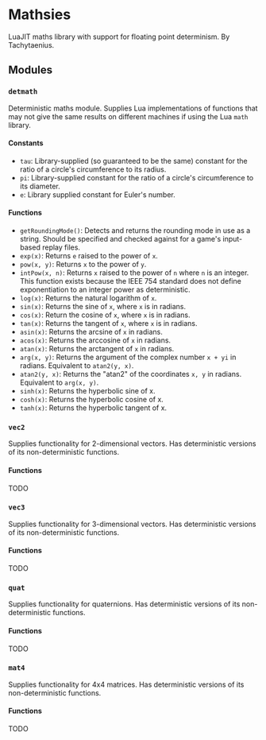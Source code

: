 # Mathsies

LuaJIT maths library with support for floating point determinism.
By Tachytaenius.

## Modules

### `detmath`

Deterministic maths module.
Supplies Lua implementations of functions that may not give the same results on different machines if using the Lua `math` library.

#### Constants

- `tau`: Library-supplied (so guaranteed to be the same) constant for the ratio of a circle's circumference to its radius.
- `pi`: Library-supplied constant for the ratio of a circle's circumference to its diameter.
- `e`: Library supplied constant for Euler's number.

#### Functions

- `getRoundingMode()`: Detects and returns the rounding mode in use as a string.
	Should be specified and checked against for a game's input-based replay files.
- `exp(x)`: Returns `e` raised to the power of `x`.
- `pow(x, y)`: Returns `x` to the power of `y`.
- `intPow(x, n)`: Returns `x` raised to the power of `n` where `n` is an integer.
	This function exists because the IEEE 754 standard does not define exponentiation to an integer power as deterministic.
- `log(x)`: Returns the natural logarithm of `x`.
- `sin(x)`: Returns the sine of `x`, where `x` is in radians.
- `cos(x)`: Return the cosine of `x`, where `x` is in radians.
- `tan(x)`: Returns the tangent of `x`, where `x` is in radians.
- `asin(x)`: Returns the arcsine of `x` in radians.
- `acos(x)`: Returns the arccosine of `x` in radians.
- `atan(x)`: Returns the arctangent of `x` in radians.
- `arg(x, y)`: Returns the argument of the complex number `x + yi` in radians.
	Equivalent to `atan2(y, x)`.
- `atan2(y, x)`: Returns the "atan2" of the coordinates `x, y` in radians.
	Equivalent to `arg(x, y)`.
- `sinh(x)`: Returns the hyperbolic sine of x.
- `cosh(x)`: Returns the hyperbolic cosine of x.
- `tanh(x)`: Returns the hyperbolic tangent of x.

### `vec2`

Supplies functionality for 2-dimensional vectors. Has deterministic versions of its non-deterministic functions.

#### Functions

TODO

### `vec3`

Supplies functionality for 3-dimensional vectors. Has deterministic versions of its non-deterministic functions.

#### Functions

TODO

### `quat`

Supplies functionality for quaternions. Has deterministic versions of its non-deterministic functions.

#### Functions

TODO

### `mat4`

Supplies functionality for 4x4 matrices. Has deterministic versions of its non-deterministic functions.

#### Functions

TODO
